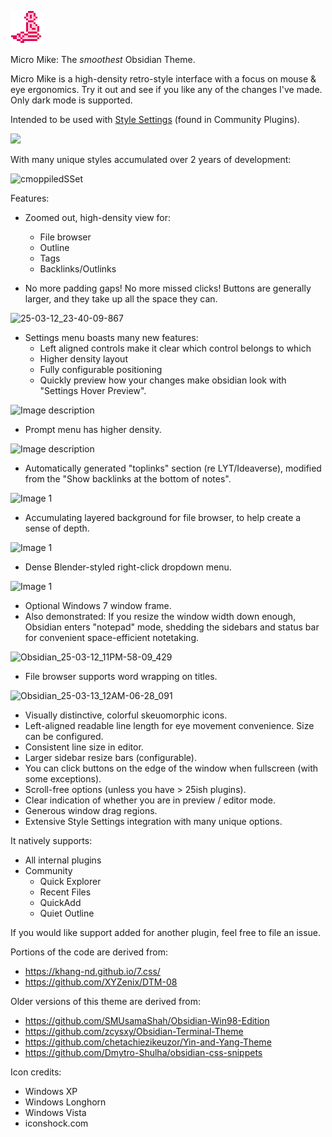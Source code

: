 ![](microMike.png)

Micro Mike: The *smoothest* Obsidian Theme. 

Micro Mike is a high-density retro-style interface with a focus on mouse & eye ergonomics. Try it out and see if you like any of the changes I've made. Only dark mode is supported.

Intended to be used with [Style Settings](https://github.com/mgmeyers/obsidian-style-settings) (found in Community Plugins).

![](https://i.imgur.com/jSTlpRI.png)

With many unique styles accumulated over 2 years of development: 

![cmoppiledSSet](https://github.com/user-attachments/assets/fbe2e8af-ee70-41ad-b85c-c0a174a41f29)

Features:

* Zoomed out, high-density view for:
	* File browser
 	* Outline
 	* Tags
 	* Backlinks/Outlinks

* No more padding gaps! No more missed clicks! Buttons are generally larger, and they take up all the space they can.

![25-03-12_23-40-09-867](https://github.com/user-attachments/assets/30e5f090-0e2a-48e9-9daf-d7069cee1ab7)

* Settings menu boasts many new features:	
	* Left aligned controls make it clear which control belongs to which
	* Higher density layout
	* Fully configurable positioning
   	* Quickly preview how your changes make obsidian look with "Settings Hover Preview".

<img src="https://i.imgur.com/IWuTIBf.png" alt="Image description" width="300" height="200">

* Prompt menu has higher density.

<img src="https://i.imgur.com/q9MROkd.png" alt="Image description" width="300" height="200">

* Automatically generated "toplinks" section (re LYT/Ideaverse), modified from the "Show backlinks at the bottom of notes".

![Image 1](https://i.imgur.com/NXGEkgz.png)

* Accumulating layered background for file browser, to help create a sense of depth.

![Image 1](https://i.imgur.com/O7VtO3m.png)

* Dense Blender-styled right-click dropdown menu.

![Image 1](https://i.imgur.com/za1tIrI.png)

* Optional Windows 7 window frame.
* Also demonstrated: If you resize the window width down enough, Obsidian enters "notepad" mode, shedding the sidebars and status bar for convenient space-efficient notetaking.

![Obsidian_25-03-12_11PM-58-09_429](https://github.com/user-attachments/assets/7b91fa49-e90d-43a0-b807-335519775c98)

* File browser supports word wrapping on titles.

![Obsidian_25-03-13_12AM-06-28_091](https://github.com/user-attachments/assets/4327d2f5-db41-4458-a304-412294b79bea)

* Visually distinctive, colorful skeuomorphic icons.
* Left-aligned readable line length for eye movement convenience. Size can be configured.
* Consistent line size in editor.
* Larger sidebar resize bars (configurable).
* You can click buttons on the edge of the window when fullscreen (with some exceptions).
* Scroll-free options (unless you have > 25ish plugins).
* Clear indication of whether you are in preview / editor mode.
* Generous window drag regions.
* Extensive Style Settings integration with many unique options.

It natively supports:
* All internal plugins
* Community
	* Quick Explorer
	* Recent Files
	* QuickAdd
 	* Quiet Outline

If you would like support added for another plugin, feel free to file an issue. 

Portions of the code are derived from:
* https://khang-nd.github.io/7.css/
* https://github.com/XYZenix/DTM-08

Older versions of this theme are derived from:
* https://github.com/SMUsamaShah/Obsidian-Win98-Edition
* https://github.com/zcysxy/Obsidian-Terminal-Theme
* https://github.com/chetachiezikeuzor/Yin-and-Yang-Theme
* https://github.com/Dmytro-Shulha/obsidian-css-snippets

Icon credits:
* Windows XP
* Windows Longhorn
* Windows Vista
* iconshock.com
